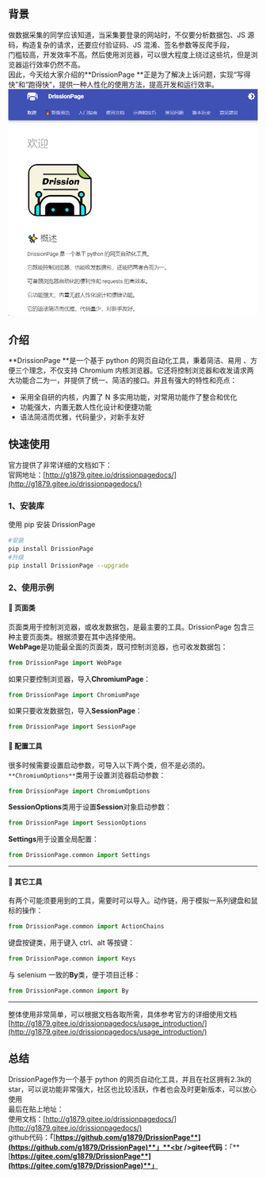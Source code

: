 <a name="GwICK"></a>
## 背景
做数据采集的同学应该知道，当采集要登录的网站时，不仅要分析数据包、JS 源码，构造复杂的请求，还要应付验证码、JS 混淆、签名参数等反爬手段，<br />门槛较高，开发效率不高。然后使用浏览器，可以很大程度上绕过这些坑，但是浏览器运行效率仍然不高。<br />因此，今天给大家介绍的**DrissionPage **正是为了解决上诉问题，实现“写得快”和“跑得快”，提供一种人性化的使用方法，提高开发和运行效率。<br />![](./img/1697517658046-99eb803b-b361-410c-bdae-b9c4c16bbcb0.png)
<a name="CPtG0"></a>
## 介绍
**DrissionPage **是一个基于 python 的网页自动化工具，秉着简洁、易用 、方便三个理念，不仅支持 Chromium 内核浏览器。它还将控制浏览器和收发请求两大功能合二为一，并提供了统一、简洁的接口。并且有强大的特性和亮点：

- 采用全自研的内核，内置了 N 多实用功能，对常用功能作了整合和优化
- 功能强大，内置无数人性化设计和便捷功能
- 语法简洁而优雅，代码量少，对新手友好
<a name="omIQo"></a>
## 快速使用
官方提供了非常详细的文档如下：<br />官网地址：[http://g1879.gitee.io/drissionpagedocs/](http://g1879.gitee.io/drissionpagedocs/)
<a name="rr4PS"></a>
### 1、安装库
使用 pip 安装 DrissionPage
```bash
#安装
pip install DrissionPage
#升级
pip install DrissionPage --upgrade
```
<a name="wmoo5"></a>
### 2、使用示例
<a name="JB9Bs"></a>
#### 📌 页面类
页面类用于控制浏览器，或收发数据包，是最主要的工具。DrissionPage 包含三种主要页面类。根据须要在其中选择使用。<br />**WebPage**是功能最全面的页面类，既可控制浏览器，也可收发数据包：
```python
from DrissionPage import WebPage
```
如果只要控制浏览器，导入**ChromiumPage**：
```python
from DrissionPage import ChromiumPage
```
如果只要收发数据包，导入**SessionPage**：
```python
from DrissionPage import SessionPage
```
<a name="P5v1m"></a>
#### 📌 配置工具
很多时候需要设置启动参数，可导入以下两个类，但不是必须的。<br />`**ChromiumOptions**`类用于设置浏览器启动参数：
```python
from DrissionPage import ChromiumOptions
```
**SessionOptions**类用于设置**Session**对象启动参数：
```python
from DrissionPage import SessionOptions
```
**Settings**用于设置全局配置：
```python
from DrissionPage.common import Settings
```

---

<a name="r8DMK"></a>
#### 📌 其它工具
有两个可能须要用到的工具，需要时可以导入。动作链，用于模拟一系列键盘和鼠标的操作：
```python
from DrissionPage.common import ActionChains
```
键盘按键类，用于键入 ctrl、alt 等按键：
```python
from DrissionPage.common import Keys
```
与 selenium 一致的**By**类，便于项目迁移：
```python
from DrissionPage.common import By
```

---

整体使用非常简单，可以根据文档各取所需，具体参考官方的详细使用文档<br />[http://g1879.gitee.io/drissionpagedocs/usage_introduction/](http://g1879.gitee.io/drissionpagedocs/usage_introduction/)
<a name="CDImu"></a>
## 总结
DrissionPage作为一个基于 python 的网页自动化工具，并且在社区拥有2.3k的star，可以说功能非常强大，社区也比较活跃，作者也会及时更新版本，可以放心使用<br />最后在贴上地址：<br />使用文档：[http://g1879.gitee.io/drissionpagedocs/](http://g1879.gitee.io/drissionpagedocs/)<br />github代码：**「**[**https://github.com/g1879/DrissionPage**](https://github.com/g1879/DrissionPage)**」**<br />gitee代码：**「**[**https://gitee.com/g1879/DrissionPage**](https://gitee.com/g1879/DrissionPage)**」**
